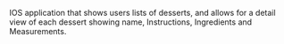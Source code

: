 IOS application that shows users lists of desserts, and allows for a detail view of each dessert showing name, Instructions, Ingredients and Measurements.
